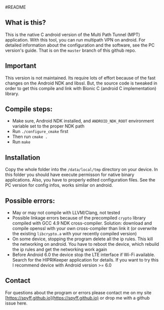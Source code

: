 #README

## What is this?
This is the native C android version of the Multi Path Tunnel (MPT) application. With this tool, you can run multipath VPN on android. For detailed information about the configuration and the software, see the PC version's guide. That is on the `master` branch of this github repo. 

## Important
This version is not maintained. Its require lots of effort because of the fast changes on the Android NDK and libssl. But, the source code is tweaked in order to get this compile and link with Bionic C (android C implementation) library.

## Compile steps:
* Make sure, Android NDK installed, and `ANDROID_NDK_ROOT` environment variable set to the proper NDK path
* Run `./configure_cmake` first
* Then run `cmake .`
* Run `make`

## Installation
Copy the whole folder into the `/data/local/tmp` directory on your device. In this folder you should have execute permisson for native binary applications. Also, you have to properly edited configuration files. See the PC version for config infos, works similar on android.

## Possible errors:
* May or may not compile with LLVM/Clang, not tested
* Possible linkage errors because of the precompiled `crypto` library compiled with GCC 4.9 NDK cross-compiler. Solution: download and compile openssl with your own cross-compiler than link it (or overwrite the existing `libcrypto.a` with your recently compiled version)
* On some device, stopping the program delete all the ip rules. This kill the networking on android. You have to reboot the device, which rebuild the ip rules and get the networking work again
* Before Android 6.0 the device stop the LTE interface if Wi-Fi available. Search for the HIPRIKeeper application for details. If you want to try this I recommend device with Android version >= 6.0

## Contact
For questions about the program or errors please contact me on my site [https://spyff.github.io](https://spyff.github.io) or drop me with a github issue here.

